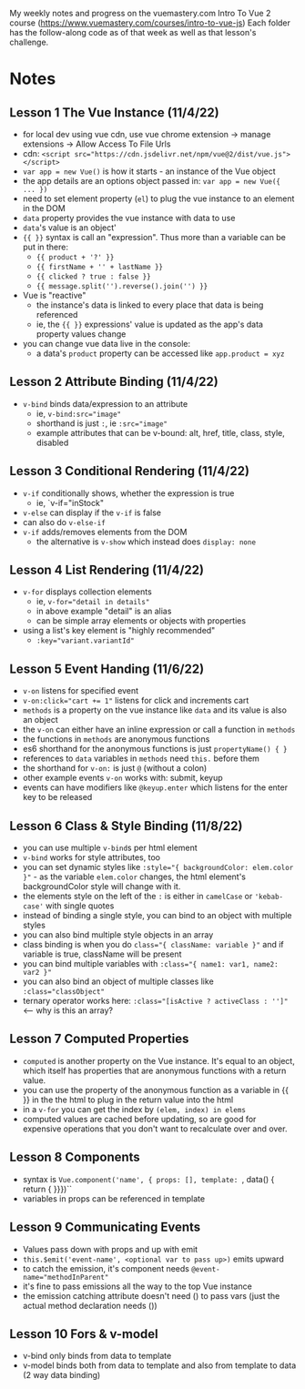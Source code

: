 My weekly notes and progress on the vuemastery.com Intro To Vue 2 course (https://www.vuemastery.com/courses/intro-to-vue-js)
Each folder has the follow-along code as of that week as well as that lesson's challenge.

# Notes

## Lesson 1 The Vue Instance (11/4/22)
- for local dev using vue cdn, use vue chrome extension -> manage extensions -> Allow Access To File Urls
- cdn: `<script src="https://cdn.jsdelivr.net/npm/vue@2/dist/vue.js"></script>`
- `var app = new Vue()` is how it starts - an instance of the Vue object
- the app details are an options object passed in: `var app = new Vue({ ... })`
- need to set element property (`el`) to plug the vue instance to an element in the DOM
- `data` property provides the vue instance with data to use
- `data`'s value is an object'
- `{{ }}` syntax is call an "expression". Thus more than a variable can be put in there:
  - `{{ product + '?' }}`
  - `{{ firstName + '' + lastName }}`
  - `{{ clicked ? true : false }}`
  - `{{ message.split('').reverse().join('') }}`
- Vue is "reactive" 
  - the instance's data is linked to every place that data is being referenced
  - ie, the `{{ }}` expressions' value is updated as the app's data property values change
- you can change vue data live in the console:
  - a data's `product` property can be accessed like `app.product = xyz`

## Lesson 2 Attribute Binding (11/4/22)
- `v-bind` binds data/expression to an attribute
  - ie, `v-bind:src="image"`
  - shorthand is just `:`, ie `:src="image"`
  - example attributes that can be v-bound: alt, href, title, class, style, disabled

## Lesson 3 Conditional Rendering (11/4/22)
- `v-if` conditionally shows, whether the expression is true
  - ie, `v-if="inStock"
- `v-else` can display if the `v-if` is false
- can also do `v-else-if`
- `v-if` adds/removes elements from the DOM
  - the alternative is `v-show` which instead does `display: none`

## Lesson 4 List Rendering (11/4/22)
- `v-for` displays collection elements
  - ie, `v-for="detail in details"`
  - in above example "detail" is an alias
  - can be simple array elements or objects with properties
- using a list's key element is "highly recommended"
  - `:key="variant.variantId"`

## Lesson 5 Event Handing (11/6/22)
- `v-on` listens for specified event
- `v-on:click="cart += 1"` listens for click and increments cart
- `methods` is a property on the vue instance like `data` and its value is also an object
- the `v-on` can either have an inline expression or call a function in `methods`
- the functions in `methods` are anonymous functions
- es6 shorthand for the anonymous functions is just `propertyName() { }`
- references to `data` variables in `methods` need `this.` before them
- the shorthand for `v-on:` is just `@` (without a colon)
- other example events `v-on` works with: submit, keyup
- events can have modifiers like `@keyup.enter` which listens for the enter key to be released

## Lesson 6 Class & Style Binding (11/8/22)
- you can use multiple `v-bind`s per html element
- `v-bind` works for style attributes, too
- you can set dynamic styles like `:style="{ backgroundColor: elem.color }"` - as the variable `elem.color` changes, the html element's backgroundColor style will change with it.
-  the elements style on the left of the `:` is either in `camelCase` or `'kebab-case'` with single quotes
- instead of binding a single style, you can bind to an object with multiple styles
- you can also bind multiple style objects in an array
- class binding is when you do `class="{ className: variable }"` and if variable is true, className will be present
- you can bind multiple variables with `:class="{ name1: var1, name2: var2 }"`
- you can also bind an object of multiple classes like `:class="classObject"`
- ternary operator works here: `:class="[isActive ? activeClass : '']"` <-- why is this an array?

## Lesson 7 Computed Properties
- `computed` is another property on the Vue instance. It's equal to an object, which itself has properties that are anonymous functions with a return value.
- you can use the property of the anonymous function as a variable in {{ }} in the the html to plug in the return value into the html
- in a `v-for` you can get the index by `(elem, index) in elems`
- computed values are cached before updating, so are good for expensive operations that you don't want to recalculate over and over.

## Lesson 8 Components
- syntax is ``Vue.component('name', { props: [], template: ``, data() { return { }}})``
- variables in props can be referenced in template

## Lesson 9 Communicating Events
- Values pass down with props and up with emit
- `this.$emit('event-name', <optional var to pass up>)` emits upward
- to catch the emission, it's component needs `@event-name="methodInParent"`
- it's fine to pass emissions all the way to the top Vue instance
- the emission catching attribute doesn't need () to pass vars (just the actual method declaration needs ())

## Lesson 10 Fors & v-model
- v-bind only binds from data to template
- v-model binds both from data to template and also from template to data (2 way data binding)
